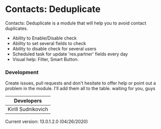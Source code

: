 # Contacts: Deduplicate

Contacts: Deduplicate is a module that will help you to avoid contact duplicates.

  -  Ability to Enable/Disable check
  - Ability to set several fields to check
  - Ability to disable check for several users
  - Scheduled task for update 'res.partner' fields every day
  - Visual help: Filter, Smart Button.

### Development

Create issues, pull requests and don't hesitate to offer help or point out a problem in the module. I'll add them all to the table. waiting for you, guys

| Developers |
| ------ |
| Kirill Sudnikovich |

Current version: 13.0.1.2.0 (04/26/2020)

